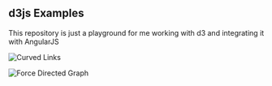 ## d3js Examples

This repository is just a playground for me working with d3 and integrating it with AngularJS

![Curved Links](https://raw2.github.com/DeanPoulin/d3js-examples/master/docs/images/curved-links.png)

![Force Directed Graph](https://raw2.github.com/DeanPoulin/d3js-examples/master/docs/images/force-directed-graph.png)